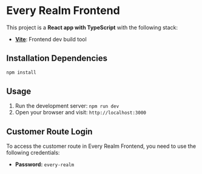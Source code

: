 # Every Realm Frontend

This project is a **React app with TypeScript** with the following stack:

- [**Vite**](https://vitejs.dev/): Frontend dev build tool
## Installation Dependencies

```sh
npm install
```

## Usage

1. Run the development server: `npm run dev`
2. Open your browser and visit: `http://localhost:3000`

## Customer Route Login

To access the customer route in Every Realm Frontend, you need to use the following credentials:

- **Password:** `every-realm`

